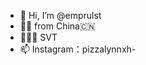- 👋 Hi, I’m @emprulst
- 👧🏻 from China🇨🇳
- 👩🏻‍💻 SVT
- 📫 Instagram：pizzalynnxh-

<!---
emprulst/emprulst is a ✨ special ✨ repository because its `README.md` (this file) appears on your GitHub profile.
You can click the Preview link to take a look at your changes.
--->
